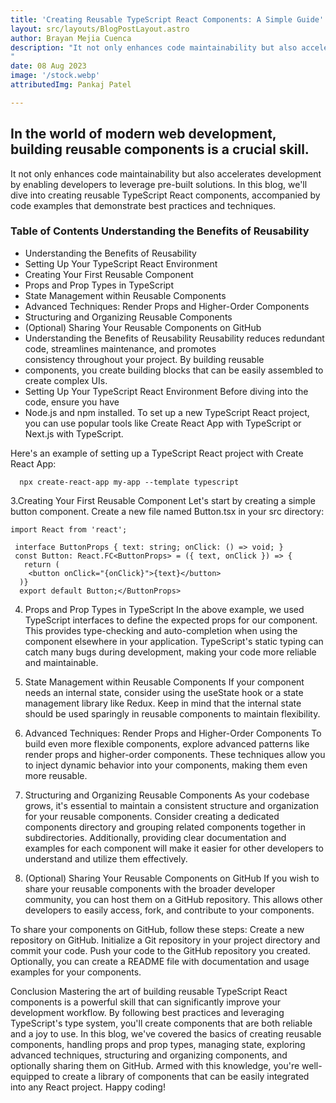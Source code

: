```yaml
---
title: 'Creating Reusable TypeScript React Components: A Simple Guide'
layout: src/layouts/BlogPostLayout.astro
author: Brayan Mejia Cuenca
description: "It not only enhances code maintainability but also accelerates development by enabling developers to leverage pre-built solutions. In this blog, we'll dive into creating reusable TypeScript React components, accompanied by code examples that demonstrate best practices and techniques.
"
date: 08 Aug 2023
image: '/stock.webp'
attributedImg: Pankaj Patel

---
```


## In the world of modern web development, building reusable components is a crucial skill.

It not only enhances code maintainability but also accelerates development by enabling developers to leverage pre-built solutions. In this blog, we'll dive into creating reusable TypeScript React components, accompanied by code examples that demonstrate best practices and techniques.

### Table of Contents Understanding the Benefits of Reusability

- Understanding the Benefits of Reusability
- Setting Up Your TypeScript React Environment
- Creating Your First Reusable Component
- Props and Prop Types in TypeScript
- State Management within Reusable Components
- Advanced Techniques: Render Props and Higher-Order Components
- Structuring and Organizing Reusable Components
- (Optional) Sharing Your Reusable Components on GitHub
- Understanding the Benefits of Reusability Reusability reduces redundant code, streamlines maintenance, and promotes  
  consistency throughout your project. By building reusable
- components, you create building blocks that can be easily assembled to create complex UIs.
- Setting Up Your TypeScript React Environment Before diving into the code, ensure you have
- Node.js and npm installed. To set up a new TypeScript React project, you can use popular tools like Create React App with TypeScript or Next.js with TypeScript.

Here's an example of setting up a TypeScript React project with Create React App:

```tsx
  npx create-react-app my-app --template typescript
```

3.Creating Your First Reusable Component Let's start by creating a simple button component. Create a new file named Button.tsx in your src directory:

```tsx
import React from 'react';

 interface ButtonProps { text: string; onClick: () => void; } 
 const Button: React.FC<ButtonProps> = ({ text, onClick }) => {
   return (
    <button onClick="{onClick}">{text}</button>
  )} 
  export default Button;</ButtonProps>
```

4. Props and Prop Types in TypeScript In the above example, we used TypeScript interfaces to define the expected props for our component. This provides type-checking and auto-completion when using the component elsewhere in your application. TypeScript's static typing can catch many bugs during development, making your code more reliable and maintainable.

5. State Management within Reusable Components If your component needs an internal state, consider using the useState hook or a state management library like Redux. Keep in mind that the internal state should be used sparingly in reusable components to maintain flexibility.

6. Advanced Techniques: Render Props and Higher-Order Components To build even more flexible components, explore advanced patterns like render props and higher-order components. These techniques allow you to inject dynamic behavior into your components, making them even more reusable.

7. Structuring and Organizing Reusable Components As your codebase grows, it's essential to maintain a consistent structure and organization for your reusable components. Consider creating a dedicated components directory and grouping related components together in subdirectories. Additionally, providing clear documentation and examples for each component will make it easier for other developers to understand and utilize them effectively.

8. (Optional) Sharing Your Reusable Components on GitHub If you wish to share your reusable components with the broader developer community, you can host them on a GitHub repository. This allows other developers to easily access, fork, and contribute to your components.

To share your components on GitHub, follow these steps:
Create a new repository on GitHub.
Initialize a Git repository in your project directory and commit your code.
Push your code to the GitHub repository you created.
Optionally, you can create a README file with documentation and usage examples for your components.

Conclusion Mastering the art of building reusable TypeScript React components is a powerful skill that can significantly improve your development workflow. By following best practices and leveraging TypeScript's type system, you'll create components that are both reliable and a joy to use.
In this blog, we've covered the basics of creating reusable components, handling props and prop types, managing state, exploring advanced techniques, structuring and organizing components, and optionally sharing them on GitHub. Armed with this knowledge, you're well-equipped to create a library of components that can be easily integrated into any React project. Happy coding!

